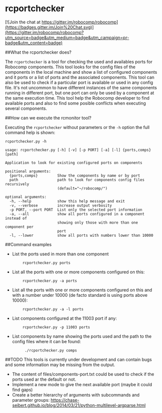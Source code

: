 rcportchecker
===============================

[![Join the chat at https://gitter.im/robocomp/robocomp](https://badges.gitter.im/Join%20Chat.svg)](https://gitter.im/robocomp/robocomp?utm_source=badge&utm_medium=badge&utm_campaign=pr-badge&utm_content=badge)

##What the rcportchecker does?

The `rcportchecker` is a tool for checking the used and availables ports for Robocomp components. This tool looks for the config files of the components in the local machine and show a list of configured components and it ports or a list of ports and the associated components.
This tool can also be used to check if a particular port is available or used in any config file.
It's not uncommon to have different instances of the same components running in different port, but one port can only be used by a component at the same execution time. This tool help the Robocomp developer to find available ports and also to find some posible conflicts when executing several components.

##How can we execute the rcmonitor tool?

Executing the `rcportchecker` without parameters or the `-h` option the full command help is shown:
```shell
rcportchecker.py -h
```
```console
usage: rcportchecker.py [-h] [-v] [-p PORT] [-a] [-l] {ports,comps} [path]

Application to look for existing configured ports on components

positional arguments:
  {ports,comps}         Show the components by name or by port
  path                  path to look for components config files recursively
                        (default="~/robocomp/")

optional arguments:
  -h, --help            show this help message and exit
  -v, --verbose         increase output verbosity
  -p PORT, --port PORT  List only the selected port information
  -a, --all             show all ports configured in a component instead of
                        showing only those with more than one component per
                        port
  -l, --lower           show all ports with numbers lower than 10000
```
##Command examples
- List the ports used in more than one component
```
        rcportchecker.py ports
```
- List all the ports with one or more components configured on this:
```
        rcportchecker.py -a ports
```
- List all the ports with one or more components configured on this and with a number under 10000 (de facto standard is using ports above 10000):
```
        rcportchecker.py -a -l ports
```
- List components configured at the 11003 port if any:
```
        rcportchecker.py -p 11003 ports
```
- List components by name showing the ports used and the path to the config files where it can be found:
```
         ./rcportchecker.py comps
```
##TODO
This tools is currently under development and can contain bugs and some information may be missing from the output.
- The content of files/components-port.txt could be used to check if the ports used ar the default or not.
- Implement a new mode to give the next available port (maybe it could find gaps)
- Create a better hierarchy of arguments with subcommands and parameter groups: https://chase-seibert.github.io/blog/2014/03/21/python-multilevel-argparse.html


